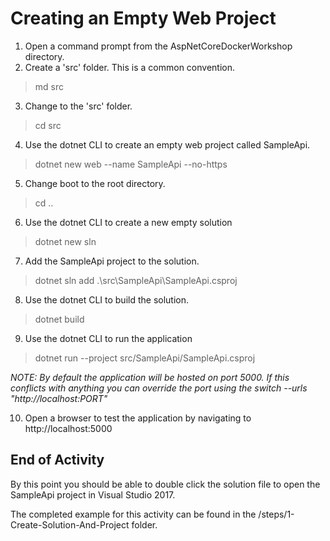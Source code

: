 # Creating an Empty Web Project

1. Open a command prompt from the AspNetCoreDockerWorkshop directory.
2. Create a 'src' folder. This is a common convention.

> md src

3. Change to the 'src' folder.

> cd src

4. Use the dotnet CLI to create an empty web project called SampleApi.

> dotnet new web --name SampleApi --no-https

5. Change boot to the root directory.

> cd ..

6. Use the dotnet CLI to create a new empty solution

> dotnet new sln

7. Add the SampleApi project to the solution.

> dotnet sln add .\src\SampleApi\SampleApi.csproj

8. Use the dotnet CLI to build the solution.

> dotnet build

9. Use the dotnet CLI to run the application

> dotnet run --project src/SampleApi/SampleApi.csproj

*NOTE: By default the application will be hosted on port 5000. If this conflicts with anything you can override the port using the switch  --urls "http://localhost:PORT"*

10. Open a browser to test the application by navigating to http://localhost:5000

## End of Activity

By this point you should be able to double click the solution file to open the SampleApi project in Visual Studio 2017.

The completed example for this activity can be found in the /steps/1-Create-Solution-And-Project folder.